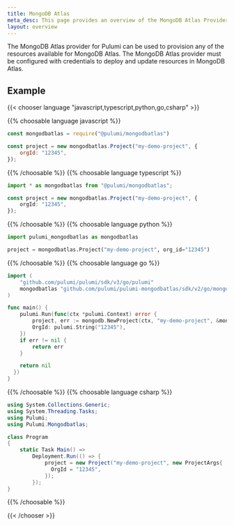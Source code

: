 ```yaml
---
title: MongoDB Atlas
meta_desc: This page provides an overview of the MongoDB Atlas Provider for Pulumi.
layout: overview
---
```


The MongoDB Atlas provider for Pulumi can be used to provision any of the resources available for MongoDB Atlas.
The MongoDB Atlas provider must be configured with credentials to deploy and update resources in MongoDB Atlas.

## Example

{{< chooser language "javascript,typescript,python,go,csharp" >}}

{{% choosable language javascript %}}

```javascript
const mongodbatlas = require("@pulumi/mongodbatlas")

const project = new mongodbatlas.Project("my-demo-project", {
    orgId: "12345",
});
```

{{% /choosable %}}
{{% choosable language typescript %}}

```typescript
import * as mongodbatlas from "@pulumi/mongodbatlas";

const project = new mongodbatlas.Project("my-demo-project", {
    orgId: "12345",
});
```

{{% /choosable %}}
{{% choosable language python %}}

```python
import pulumi_mongodbatlas as mongodbatlas

project = mongodbatlas.Project("my-demo-project", org_id="12345")
```

{{% /choosable %}}
{{% choosable language go %}}

```go
import (
    "github.com/pulumi/pulumi/sdk/v3/go/pulumi"
    mongodbatlas "github.com/pulumi/pulumi-mongodbatlas/sdk/v2/go/mongodbatlas"
)

func main() {
    pulumi.Run(func(ctx *pulumi.Context) error {
        project, err := mongodb.NewProject(ctx, "my-demo-project", &mongodb.ProjectArgs{
        OrgId: pulumi.String("12345"),
    })
    if err != nil {
        return err
    }

    return nil
  })
}
```

{{% /choosable %}}
{{% choosable language csharp %}}

```csharp
using System.Collections.Generic;
using System.Threading.Tasks;
using Pulumi;
using Pulumi.Mongodbatlas;

class Program
{
    static Task Main() =>
        Deployment.Run(() => {
            project = new Project("my-demo-project", new ProjectArgs{
              OrgId = "12345",
            });
        });
}
```

{{% /choosable %}}

{{< /chooser >}}
